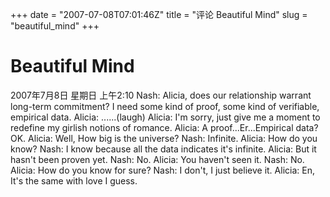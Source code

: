 +++
date = "2007-07-08T07:01:46Z"
title = "评论 Beautiful Mind"
slug = "beautiful_mind"
+++

# Beautiful Mind
2007年7月8日 星期日 上午2:10
Nash: Alicia, does our relationship warrant long-term commitment? I need some kind of proof, some kind of verifiable, empirical data. 
Alicia: ......(laugh)
Alicia: I'm sorry, just give me a moment to redefine my girlish notions of romance. 
Alicia: A proof...Er...Empirical data? OK.
Alicia: Well, How big is the universe? 
Nash: Infinite. 
Alicia: How do you know? 
Nash: I know because all the data indicates it's infinite. 
Alicia: But it hasn't been proven yet. 
Nash: No. 
Alicia: You haven't seen it. 
Nash: No. 
Alicia: How do you know for sure? 
Nash: I don't, I just believe it. 
Alicia: En, It's the same with love I guess. 
